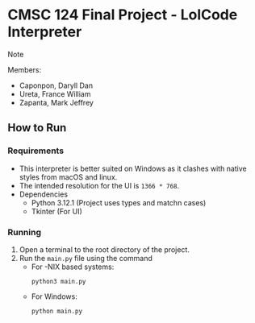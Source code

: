 # CMSC 124 Final Project - LolCode Interpreter

> [!NOTE]
> Members:
>    - Caponpon, Daryll Dan
>    - Ureta, France William
>    - Zapanta, Mark Jeffrey

## How to Run

### Requirements
- This interpreter is better suited on Windows as it clashes with native styles from macOS and linux.
- The intended resolution for the UI is `1366 * 768`.
- Dependencies
    - Python 3.12.1 (Project uses types and matchn cases)
    - Tkinter (For UI)

### Running
1. Open a terminal to the root directory of the project.
2. Run the `main.py` file using the command
    - For -NIX based systems:
        ```
        python3 main.py
        ```
    - For Windows:
        ```
        python main.py
        ```